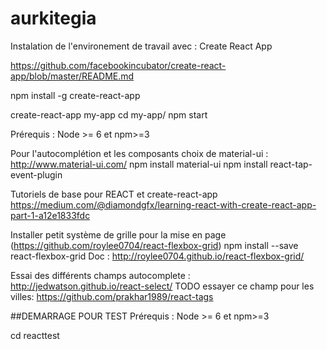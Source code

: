 # aurkitegia

Instalation de l'environement de travail avec : Create React App

https://github.com/facebookincubator/create-react-app/blob/master/README.md

npm install -g create-react-app

create-react-app my-app
cd my-app/
npm start

Prérequis : Node >= 6 et npm>=3

Pour l'autocomplétion et les composants choix de material-ui :
http://www.material-ui.com/
npm install material-ui
npm install react-tap-event-plugin


Tutoriels de base pour REACT et create-react-app
https://medium.com/@diamondgfx/learning-react-with-create-react-app-part-1-a12e1833fdc


Installer petit système de grille pour la mise en page (https://github.com/roylee0704/react-flexbox-grid)
npm install --save react-flexbox-grid
Doc : http://roylee0704.github.io/react-flexbox-grid/

Essai des différents champs autocomplete : http://jedwatson.github.io/react-select/
TODO essayer ce champ pour les villes:
https://github.com/prakhar1989/react-tags


##DEMARRAGE POUR TEST
Prérequis : Node >= 6 et npm>=3

cd reacttest
<!-- intaller toutes les librairies nécessaires
npm install
<!-- démarrer l'application
npm start

Cela ouvre une page navigateur, et affiche les erreurs en direct dans le terminal